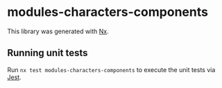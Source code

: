 # modules-characters-components

This library was generated with [Nx](https://nx.dev).

## Running unit tests

Run `nx test modules-characters-components` to execute the unit tests via [Jest](https://jestjs.io).
